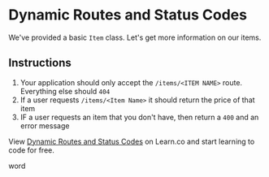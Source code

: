 # Dynamic Routes and Status Codes

We've provided a basic `Item` class. Let's get more information on our items.

## Instructions

  1. Your application should only accept the `/items/<ITEM NAME>` route. Everything else should `404`
  2. If a user requests `/items/<Item Name>` it should return the price of that item
  3. IF a user requests an item that you don't have, then return a `400` and an error message


<p data-visibility='hidden'>View <a href='https://learn.co/lessons/rack-dynamic-routes-lab' title='Dynamic Routes and Status Codes'>Dynamic Routes and Status Codes</a> on Learn.co and start learning to code for free.</p>



word
